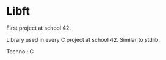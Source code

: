 # Libft

First project at school 42.

Library used in every C project at school 42.
Similar to stdlib.

Techno : C
